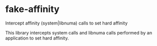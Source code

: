fake-affinity
=============

Intercept affinity (system|libnuma) calls to set hard affinity

This library intercepts system calls and libnuma calls performed by an application to set hard affinity. 
